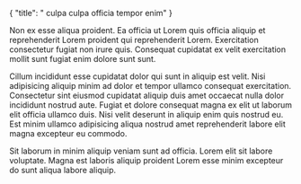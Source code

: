 {
  "title": " culpa culpa officia tempor enim"
}

Non ex esse aliqua proident. Ea officia ut Lorem quis officia aliquip et reprehenderit Lorem proident qui reprehenderit Lorem. Exercitation consectetur fugiat non irure quis. Consequat cupidatat ex velit exercitation mollit sunt fugiat enim dolore sunt sunt.

Cillum incididunt esse cupidatat dolor qui sunt in aliquip est velit. Nisi adipisicing aliquip minim ad dolor et tempor ullamco consequat exercitation. Consectetur sint eiusmod cupidatat aliquip duis amet occaecat nulla dolor incididunt nostrud aute. Fugiat et dolore consequat magna ex elit ut laborum elit officia ullamco duis. Nisi velit deserunt in aliquip enim quis nostrud eu. Est minim ullamco adipisicing aliqua nostrud amet reprehenderit labore elit magna excepteur eu commodo.

Sit laborum in minim aliquip veniam sunt ad officia. Lorem elit sit labore voluptate. Magna est laboris aliquip proident Lorem esse minim excepteur do sunt aliqua labore aliquip.